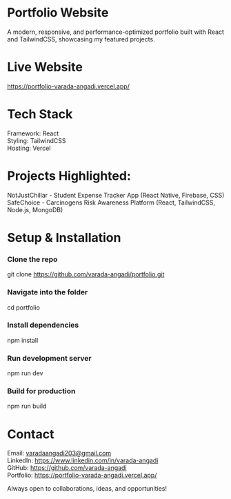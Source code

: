 # Portfolio Website 
A modern, responsive, and performance-optimized portfolio built with React and TailwindCSS, showcasing my featured projects. <br/>

# Live Website
https://portfolio-varada-angadi.vercel.app/

# Tech Stack <br/>
Framework: React <br/>
Styling: TailwindCSS <br/>
Hosting: Vercel <br/>

# Projects Highlighted: <br/>
NotJustChillar - Student Expense Tracker App (React Native, Firebase, CSS) <br/>
SafeChoice - Carcinogens Risk Awareness Platform (React, TailwindCSS, Node.js, MongoDB) <br/>

# Setup & Installation <br/>
### Clone the repo <br/>
git clone https://github.com/varada-angadi/portfolio.git <br/>

### Navigate into the folder <br/>
cd portfolio <br/>

### Install dependencies <br/>
npm install <br/>

### Run development server <br/>
npm run dev <br/>

### Build for production <br/>
npm run build <br/>

# Contact <br/>
Email: varadaangadi203@gmail.com <br/>
LinkedIn: https://www.linkedin.com/in/varada-angadi <br/>
GitHub: https://github.com/varada-angadi <br/>
Portfolio: https://portfolio-varada-angadi.vercel.app/ <br/>

Always open to collaborations, ideas, and opportunities!

